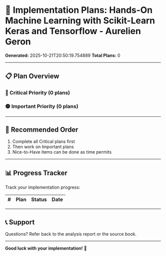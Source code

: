 # 🚀 Implementation Plans: Hands-On Machine Learning with Scikit-Learn Keras and Tensorflow - Aurelien Geron

**Generated:** 2025-10-21T20:50:19.754889
**Total Plans:** 0

---

## 📋 Plan Overview

### 🔴 Critical Priority (0 plans)


### 🟡 Important Priority (0 plans)


---

## 🎯 Recommended Order

1. Complete all Critical plans first
2. Then work on Important plans
3. Nice-to-Have items can be done as time permits

---

## 📊 Progress Tracker

Track your implementation progress:

| # | Plan | Status | Date |
|---|------|--------|------|

---

## 📞 Support

Questions? Refer back to the analysis report or the source book.

---

**Good luck with your implementation!** 🚀

